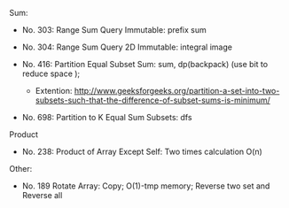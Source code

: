 Sum:

* No. 303: Range Sum Query Immutable: prefix sum
* No. 304: Range Sum Query 2D Immutable: integral image

* No. 416: Partition Equal Subset Sum: sum, dp(backpack) (use bit to reduce space );
    * Extention:
    http://www.geeksforgeeks.org/partition-a-set-into-two-subsets-such-that-the-difference-of-subset-sums-is-minimum/
* No. 698: Partition to K Equal Sum Subsets: dfs


Product

* No. 238: Product of Array Except Self: Two times calculation O\(n\)


Other:

* No. 189 Rotate Array: Copy; O(1)-tmp memory; Reverse two set and Reverse all

